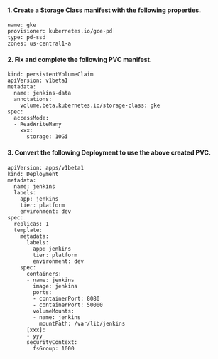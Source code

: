 #### 1. Create a Storage Class manifest with the following properties.
```
name: gke
provisioner: kubernetes.io/gce-pd
type: pd-ssd
zones: us-central1-a
```

#### 2. Fix and complete the following PVC manifest.
```
kind: persistentVolumeClaim
apiVersion: v1beta1
metadata:
  name: jenkins-data
  annotations:
    volume.beta.kubernetes.io/storage-class: gke
spec:
  accessMode:
  - ReadWriteMany
    xxx:
      storage: 10Gi
```

#### 3. Convert the following Deployment to use the above created PVC.
```
apiVersion: apps/v1beta1
kind: Deployment
metadata:
  name: jenkins
  labels:
    app: jenkins
    tier: platform
    environment: dev
spec:
  replicas: 1
  template:
    metadata:
      labels:
        app: jenkins
        tier: platform
        environment: dev
    spec:
      containers:
      - name: jenkins
        image: jenkins
        ports:
        - containerPort: 8080
        - containerPort: 50000
        volumeMounts:
        - name: jenkins
          mountPath: /var/lib/jenkins
      [xxx]:
      - yyy
      securityContext:
        fsGroup: 1000
``` 
